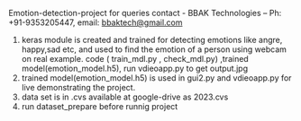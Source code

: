 Emotion-detection-project 
for queries contact - BBAK Technologies – Ph: +91-9353205447, email: bbaktech@gmail.com
1) keras module is created and trained for detecting emotions like angre, happy,sad etc, and used to find the emotion of a person using webcam on real example. code ( train_mdl.py , check_mdl.py) ,trained model(emotion_model.h5), run  vdieoapp.py  to get output.jpg 
2) trained model(emotion_model.h5) is used in gui2.py and vdieoapp.py for live demonstrating the project.
3) data set is in .cvs available at google-drive as 2023.cvs
4) run dataset_prepare before runnig project
